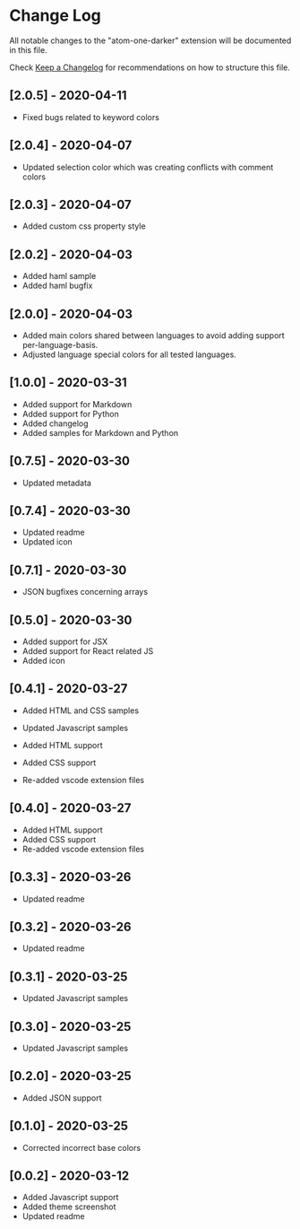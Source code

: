 # Change Log

All notable changes to the "atom-one-darker" extension will be documented in this file.

Check [Keep a Changelog](http://keepachangelog.com/) for recommendations on how to structure this file.

## [2.0.5] - 2020-04-11

- Fixed bugs related to keyword colors

## [2.0.4] - 2020-04-07

- Updated selection color which was creating conflicts with comment colors

## [2.0.3] - 2020-04-07

- Added custom css property style

## [2.0.2] - 2020-04-03

- Added haml sample
- Added haml bugfix

## [2.0.0] - 2020-04-03

- Added main colors shared between languages to avoid adding support per-language-basis.
- Adjusted language special colors for all tested languages.

## [1.0.0] - 2020-03-31

- Added support for Markdown
- Added support for Python
- Added changelog
- Added samples for Markdown and Python

## [0.7.5] - 2020-03-30

- Updated metadata

## [0.7.4] - 2020-03-30

- Updated readme
- Updated icon

## [0.7.1] - 2020-03-30

- JSON bugfixes concerning arrays

## [0.5.0] - 2020-03-30

- Added support for JSX
- Added support for React related JS
- Added icon

## [0.4.1] - 2020-03-27

- Added HTML and CSS samples
- Updated Javascript samples

- Added HTML support
- Added CSS support
- Re-added vscode extension files

## [0.4.0] - 2020-03-27

- Added HTML support
- Added CSS support
- Re-added vscode extension files

## [0.3.3] - 2020-03-26

- Updated readme

## [0.3.2] - 2020-03-26

- Updated readme

## [0.3.1] - 2020-03-25

- Updated Javascript samples

## [0.3.0] - 2020-03-25

- Updated Javascript samples

## [0.2.0] - 2020-03-25

- Added JSON support

## [0.1.0] - 2020-03-25

- Corrected incorrect base colors

## [0.0.2] - 2020-03-12

- Added Javascript support
- Added theme screenshot
- Updated readme
